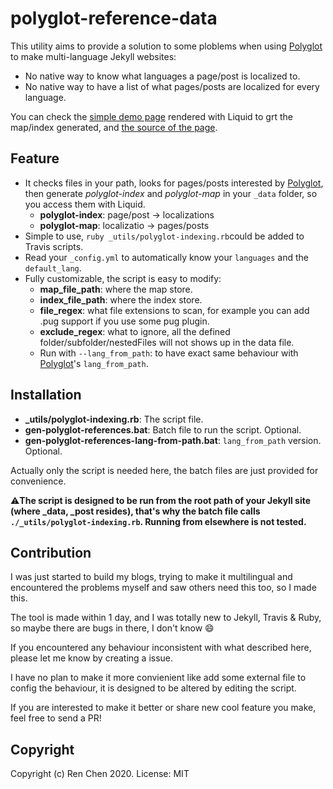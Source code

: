 # polyglot-reference-data
This utility aims to provide a solution to some ploblems when using [Polyglot](https://github.com/untra/polyglot) to make multi-language Jekyll websites:
- No native way to know what languages a page/post is localized to. 
- No native way to have a list of what pages/posts are localized for every language.

You can check the [simple demo page](https://no3371.github.io/blog/polyglot-index-example.html) rendered with Liquid to grt the map/index generated, and [the source of the page](polyglot-index-example.html).

## Feature
- It checks files in your path, looks for pages/posts interested by [Polyglot](https://github.com/untra/polyglot), then generate *polyglot-index* and *polyglot-map* in your `_data` folder, so you access them with Liquid.
    - **polyglot-index**: page/post -> localizations
    - **polyglot-map**: localizatio -> pages/posts
- Simple to use, `ruby _utils/polyglot-indexing.rb`could be added to Travis scripts.
- Read your `_config.yml` to automatically know your `languages` and the `default_lang`.
- Fully customizable, the script is easy to modify:
    - **map_file_path**: where the map store.
    - **index_file_path**: where the index store.
    - **file_regex**: what file extensions to scan, for example you can add .pug support if you use some pug plugin.
    - **exclude_regex**: what to ignore, all the defined folder/subfolder/nestedFiles will not shows up in the data file.
    - Run with `--lang_from_path`: to have exact same behaviour with [Polyglot](https://github.com/untra/polyglot)'s `lang_from_path`.

## Installation
- **_utils/polyglot-indexing.rb**: The script file. 
- **gen-polyglot-references.bat**: Batch file to run the script. Optional.
- **gen-polyglot-references-lang-from-path.bat**: `lang_from_path` version. Optional.

Actually only the script is needed here, the batch files are just provided for convenience.

:warning:**The script is designed to be run from the root path of your Jekyll site (where _data, _post resides), that's why the batch file calls `./_utils/polyglot-indexing.rb`. Running from elsewhere is not tested.**

## Contribution
I was just started to build my blogs, trying to make it multilingual and encountered the problems myself and saw others need this too, so I made this.

The tool is made within 1 day, and I was totally new to Jekyll, Travis & Ruby, so maybe there are bugs in there, I don't know :smile:

If you encountered any behaviour inconsistent with what described here, please let me know by creating a issue. 

I have no plan to make it more convienient like add some external file to config the behaviour, it is designed to be altered by editing the script.

If you are interested to make it better or share new cool feature you make, feel free to send a PR! 

## Copyright
Copyright (c) Ren Chen 2020. License: MIT

